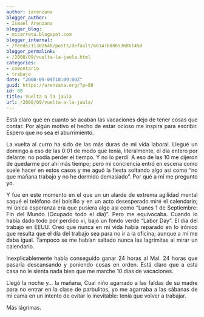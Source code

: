 ```yaml
---
author: iarenzana
blogger_author:
- Ismael Arenzana
blogger_blog:
- micarreta.blogspot.com
blogger_internal:
- /feeds/11302648/posts/default/661476886536861450
blogger_permalink:
- /2008/09/vuelta-la-jaula.html
categories:
- comentario
- trabajo
date: "2008-09-04T18:09:00Z"
guid: https://arenzana.org/?p=88
id: 88
title: Vuelta a la jaula
url: /2008/09/vuelta-a-la-jaula/
---
```

<p style="text-align: justify;">
  Está claro que en cuanto se acaban las vacaciones dejo de tener cosas que contar. Por algún motivo el hecho de estar ocioso me inspira para escribir. Espero que no sea el aburrimiento.
</p>

<p style="text-align: justify;">
  La vuelta al curro ha sido de las más duras de mi vida laboral. Llegué un domingo a eso de las 0:01 de modo que tenía, literalmente, el día entero por delante: no podía perder el tiempo. Y no lo perdí. A eso de las 10 me dijeron de quedarme por ahí más tiempo; pero mi conciencia entró en escena como suele hacer en estos casos y me aguó la fiesta soltando algo así como &#8220;no que mañana trabajo y no he dormido demasiado&#8221;. Por qué a mí me pregunto yo.
</p>

<p style="text-align: justify;">
  Y fue en este momento en el que un un alarde de extrema agilidad mental saqué el teléfono del bolsillo y en un acto desesperado miré el calendario; mi única esperanza era que pusiera algo así como &#8220;Lunes 1 de Septiembre: Fin del Mundo (Ocupado todo el día)&#8221;. Pero me equivocaba. Cuando lo había dado todo por perdido vi, bajo un fondo verde &#8220;Labor Day&#8221;. El día del trabajo en EEUU. Creo que nunca en mi vida había reparado en lo irónico que resulta que el día del trabajo sea para no ir a la oficina; aunque a mí me daba igual. Tampoco se me habían saltado nunca las lagrimitas al mirar un calendario.
</p>

<p style="text-align: justify;">
  Inexplicablemente había conseguido ganar 24 horas al Mal. 24 horas que pasaría descansando y poniendo cosas en orden. Está claro que a esta casa no le sienta nada bien que me marche 10 días de vacaciones.
</p>

<p style="text-align: justify;">
  Llegó la noche y&#8230; la mañana, Cual niño agarrado a las faldas de su madre para no entrar en la clase de parbulitos, yo me agarraba a las sábanas de mi cama en un intento de evitar lo inevitable: tenía que volver a trabajar.
</p>

<p style="text-align: justify;">
  Más lágrimas.
</p>
